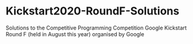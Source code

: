 # Kickstart2020-RoundF-Solutions

Solutions to the Competitive Programming Competition Google Kickstart Round F (held in August this year) organised by Google
